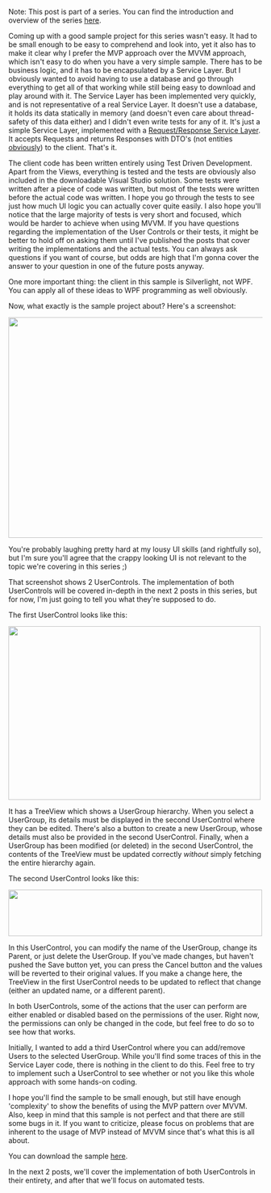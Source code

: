 Note: This post is part of a series. You can find the introduction and overview of the series <a href="/blog/2010/08/mvp-in-silverlightwpf-series">here</a>.

Coming up with a good sample project for this series wasn't easy.  It had to be small enough to be easy to comprehend and look into, yet it also has to make it clear why I prefer the MVP approach over the MVVM approach, which isn't easy to do when you have a very simple sample.  There has to be business logic, and it has to be encapsulated by a Service Layer.  But I obviously wanted to avoid having to use a database and go through everything to get all of that working while still being easy to download and play around with it.  The Service Layer has been implemented very quickly, and is not representative of a real Service Layer.  It doesn't use a database, it holds its data statically in memory (and doesn't even care about thread-safety of this data either) and I didn't even write tests for any of it.  It's just a simple Service Layer, implemented with a <a href="/blog/2009/11/requestresponse-service-layer-series/">Request/Response Service Layer</a>.  It accepts Requests and returns Responses with DTO's (not entities <a href="/blog/2010/05/why-you-shouldnt-expose-your-entities-through-your-services/">obviously</a>) to the client.  That's it. 

The client code has been written entirely using Test Driven Development.  Apart from the Views, everything is tested and the tests are obviously also included in the downloadable Visual Studio solution. Some tests were written after a piece of code was written, but most of the tests were written before the actual code was written. I hope you go through the tests to see just how much UI logic you can actually cover quite easily.  I also hope you'll notice that the large majority of tests is very short and focused, which would be harder to achieve when using MVVM.  If you have questions regarding the implementation of the User Controls or their tests, it might be better to hold off on asking them until I've published the posts that cover writing the implementations and the actual tests. You can always ask questions if you want of course, but odds are high that I'm gonna cover the answer to your question in one of the future posts anyway.

One more important thing: the client in this sample is Silverlight, not WPF. You can apply all of these ideas to WPF programming as well obviously.

Now, what exactly is the sample project about? Here's a screenshot:

<a href="/blog/wp-content/uploads/2010/08/sample_both_controls.png"><img src="/blog/wp-content/uploads/2010/08/sample_both_controls.png" alt="" title="sample_both_controls" width="510" height="437" class="aligncenter size-full wp-image-2438" /></a>

You're probably laughing pretty hard at my lousy UI skills (and rightfully so), but I'm sure you'll agree that the crappy looking UI is not relevant to the topic we're covering in this series ;)

That screenshot shows 2 UserControls.  The implementation of both UserControls will be covered in-depth in the next 2 posts in this series, but for now, I'm just going to tell you what they're supposed to do.  

The first UserControl looks like this:

<a href="/blog/wp-content/uploads/2010/08/sample_overview.png"><img src="/blog/wp-content/uploads/2010/08/sample_overview.png" alt="" title="sample_overview" width="500" height="344" class="aligncenter size-full wp-image-2440" /></a>

It has a TreeView which shows a UserGroup hierarchy.  When you select a UserGroup, its details must be displayed in the second UserControl where they can be edited.  There's also a button to create a new UserGroup, whose details must also be provided in the second UserControl.  Finally, when a UserGroup has been modified (or deleted) in the second UserControl, the contents of the TreeView must be updated correctly <em>without</em> simply fetching the entire hierarchy again.

The second UserControl looks like this:

<a href="/blog/wp-content/uploads/2010/08/sample_details.png"><img src="/blog/wp-content/uploads/2010/08/sample_details.png" alt="" title="sample_details" width="503" height="92" class="aligncenter size-full wp-image-2439" /></a>

In this UserControl, you can modify the name of the UserGroup, change its Parent, or just delete the UserGroup.  If you've made changes, but haven't pushed the Save button yet, you can press the Cancel button and the values will be reverted to their original values.  If you make a change here, the TreeView in the first UserControl needs to be updated to reflect that change (either an updated name, or a different parent). 

In both UserControls, some of the actions that the user can perform are either enabled or disabled based on the permissions of the user.  Right now, the permissions can only be changed in the code, but feel free to do so to see how that works. 

Initially, I wanted to add a third UserControl where you can add/remove Users to the selected UserGroup.  While you'll find some traces of this in the Service Layer code, there is nothing in the client to do this.  Feel free to try to implement such a UserControl to see whether or not you like this whole approach with some hands-on coding.  

I hope you'll find the sample to be small enough, but still have enough 'complexity' to show the benefits of using the MVP pattern over MVVM.  Also, keep in mind that this sample is not perfect and that there are still some bugs in it.  If you want to criticize, please focus on problems that are inherent to the usage of MVP instead of MVVM since that's what this is all about.  

You can download the sample <a href="http://davybrion.com/files/SilverlightMVP.zip">here</a>.

In the next 2 posts, we'll cover the implementation of both UserControls in their entirety, and after that we'll focus on automated tests.